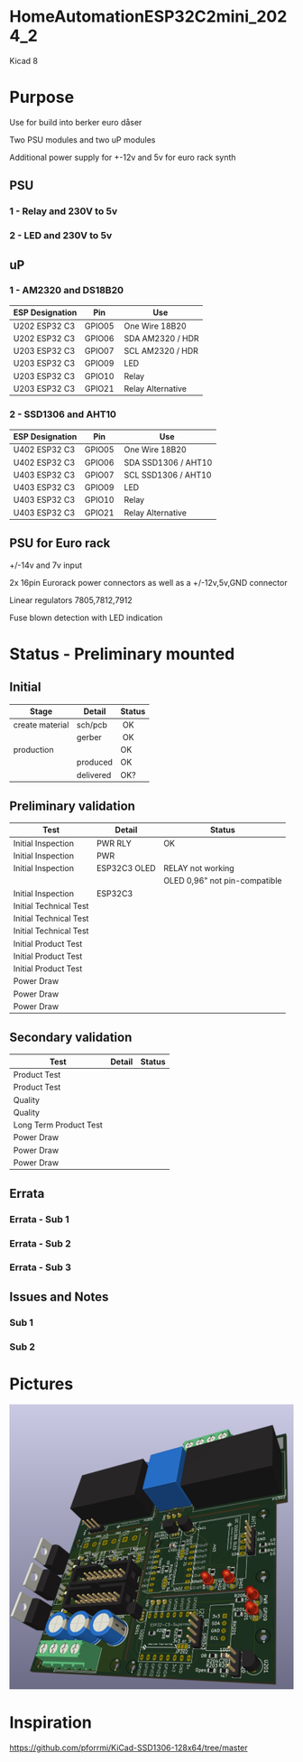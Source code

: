 # HomeAutomationESP32C2mini_2024_2

 Kicad 8

# Purpose
Use for build into berker euro dåser

Two PSU modules and two uP modules

Additional power supply for +-12v and 5v for euro rack synth

## PSU
### 1 - Relay and 230V to 5v
### 2 - LED and 230V to 5v
## uP
### 1 - AM2320 and DS18B20
| ESP Designation  | Pin | Use |
| ------------- | ------------- | ------------- |
| U202 ESP32 C3 | GPIO05 | One Wire 18B20 |
| U202 ESP32 C3 | GPIO06 | SDA AM2320 / HDR |
| U203 ESP32 C3 | GPIO07 | SCL AM2320 / HDR |
| U203 ESP32 C3 | GPIO09 | LED |
| U203 ESP32 C3 | GPIO10 | Relay |
| U203 ESP32 C3 | GPIO21 | Relay Alternative |

### 2 - SSD1306 and AHT10
| ESP Designation  | Pin | Use |
| ------------- | ------------- | ------------- |
| U402 ESP32 C3 | GPIO05 | One Wire 18B20 |
| U402 ESP32 C3 | GPIO06 | SDA SSD1306 / AHT10 |
| U403 ESP32 C3 | GPIO07 | SCL SSD1306 / AHT10 |
| U403 ESP32 C3 | GPIO09 | LED |
| U403 ESP32 C3 | GPIO10 | Relay |
| U403 ESP32 C3 | GPIO21 | Relay Alternative |

## PSU for Euro rack
+/-14v and 7v input

2x 16pin Eurorack power connectors as well as a +/-12v,5v,GND connector

Linear regulators 7805,7812,7912

Fuse blown detection with LED indication

# Status - Preliminary mounted
## Initial 
| Stage  | Detail | Status |
| ------------- | ------------- | ------------- |
| create material  | sch/pcb | OK  |
| | gerber | OK |
| production  |   | OK |
|  | produced | OK |
|  | delivered | OK? |
## Preliminary validation
| Test  | Detail | Status |
| ------------- | ------------- | ------------- |
| Initial Inspection | PWR RLY | OK |
| Initial Inspection | PWR |  |
| Initial Inspection | ESP32C3 OLED| RELAY not working |
|  | | OLED 0,96" not pin-compatible |
| Initial Inspection | ESP32C3 |  |
| Initial Technical Test |  |  |
| Initial Technical Test |  |  |
| Initial Technical Test |  |  |
| Initial Product Test |  |  |
| Initial Product Test |  |  |
| Initial Product Test |  |  |
| Power Draw |  |  |
| Power Draw |  |  |
| Power Draw |  |  |

## Secondary validation
| Test  | Detail | Status |
| ------------- | ------------- |------------- |
| Product Test |  | |
| Product Test |  |  |
| Quality | | |
| Quality | | |
| Long Term Product Test |  |  |
| Power Draw |  |  |
| Power Draw |  |  |
| Power Draw |  |  |

## Errata
### Errata - Sub 1
### Errata - Sub 2
### Errata - Sub 3

## Issues and Notes
### Sub 1
### Sub 2

# Pictures
![](HomeAutomationESP32C2mini_2024_2.jpg)


# Inspiration
https://github.com/pforrmi/KiCad-SSD1306-128x64/tree/master
